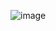 ![image](https://github.com/sakshigangwani/Dice_Flutter/assets/125336651/ea3811b5-75ab-4686-bf38-55436c39cc9d)

